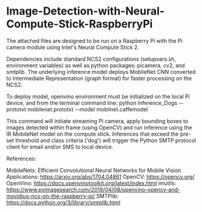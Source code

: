 # Image-Detection-with-Neural-Compute-Stick-RaspberryPi

The attached files are designed to be run on a Raspberry Pi with the Pi camera module using Intel's Neural Compute Stick 2.

Dependencies include standard NCS2 configurations (setupvars.sh, environment variables) as well as python packages: picamera, cv2, and smtplib.  The underlying inference model deploys MobileNet CNN converted to Intermediate Representation (graph format) for faster processing on the NCS2. 

To deploy model, openvino environment must be initialized on the local Pi device, and from the terminal command line:
python Inference_Dogs --prototxt mobilenet.prototxt --model mobilnet.caffemodel

This command will initiate streaming Pi camera, apply bounding boxes to images detected within frame (using OpenCV) and run inference using the IR MobileNet model on the compute stick.  Inferences that exceed the pre-set threshold and class criteria ('dog') will trigger the Python SMTP protocol client for email and/or SMS to local device.

References:

MobileNets:  Efficient Convolutional Neural Networks for Mobile Vision Applications:  https://arxiv.org/abs/1704.04861
OpenCV: https://opencv.org/
OpenVino:  https://docs.openvinotoolkit.org/latest/index.html
imutils:  https://www.pyimagesearch.com/2019/04/08/openvino-opencv-and-movidius-ncs-on-the-raspberry-pi/
SMTPlib:  https://docs.python.org/3/library/smtplib.html
